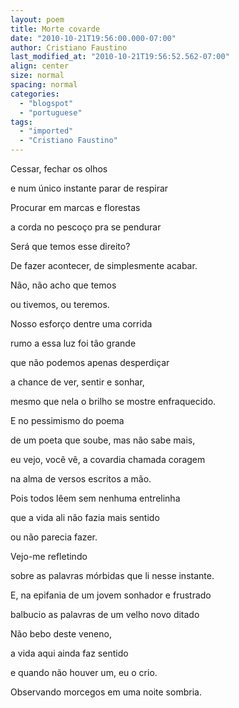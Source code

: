 ```yaml
---
layout: poem
title: Morte covarde
date: "2010-10-21T19:56:00.000-07:00"
author: Cristiano Faustino
last_modified_at: "2010-10-21T19:56:52.562-07:00"
align: center
size: normal
spacing: normal
categories:
  - "blogspot"
  - "portuguese"
tags:
  - "imported"
  - "Cristiano Faustino"
---
```


Cessar, fechar os olhos 

e num único instante parar de respirar

Procurar em marcas e florestas

a corda no pescoço pra se pendurar

Será que temos esse direito?

De fazer acontecer, de simplesmente acabar.

Não, não acho que temos

ou tivemos, ou teremos.

Nosso esforço dentre uma corrida

rumo a essa luz foi tão grande

que não podemos apenas desperdiçar

a chance de ver, sentir e sonhar,

mesmo que nela o brilho se mostre enfraquecido.

E no pessimismo do poema

de um poeta que soube, mas não sabe mais,

eu vejo, você vê, a covardia chamada coragem

na alma de versos escritos a mão.

Pois todos lêem sem nenhuma entrelinha

que a vida ali não fazia mais sentido

ou não parecia fazer.

Vejo-me refletindo 

sobre as palavras mórbidas que li nesse instante.

E, na epifania de um jovem sonhador e frustrado

balbucio as palavras de um velho novo ditado

Não bebo deste veneno, 

a vida aqui ainda faz sentido 

e quando não houver um, eu o crio.

Observando morcegos em uma noite sombria.